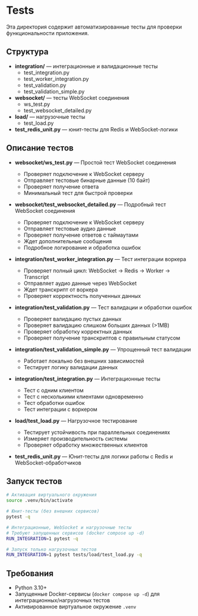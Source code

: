 # Tests

Эта директория содержит автоматизированные тесты для проверки функциональности приложения.

## Структура

- **integration/** — интеграционные и валидационные тесты
    - test_integration.py
    - test_worker_integration.py
    - test_validation.py
    - test_validation_simple.py
- **websocket/** — тесты WebSocket соединения
    - ws_test.py
    - test_websocket_detailed.py
- **load/** — нагрузочные тесты
    - test_load.py
- **test_redis_unit.py** — юнит-тесты для Redis и WebSocket-логики

## Описание тестов

- **websocket/ws_test.py** — Простой тест WebSocket соединения
  - Проверяет подключение к WebSocket серверу
  - Отправляет тестовые бинарные данные (10 байт)
  - Проверяет получение ответа
  - Минимальный тест для быстрой проверки

- **websocket/test_websocket_detailed.py** — Подробный тест WebSocket соединения
  - Проверяет подключение к WebSocket серверу
  - Отправляет тестовые аудио данные
  - Проверяет получение ответов с таймаутами
  - Ждет дополнительные сообщения
  - Подробное логирование и обработка ошибок

- **integration/test_worker_integration.py** — Тест интеграции воркера
  - Проверяет полный цикл: WebSocket -> Redis -> Worker -> Transcript
  - Отправляет аудио данные через WebSocket
  - Ждет транскрипт от воркера
  - Проверяет корректность полученных данных

- **integration/test_validation.py** — Тест валидации и обработки ошибок
  - Проверяет валидацию пустых данных
  - Проверяет валидацию слишком больших данных (>1MB)
  - Проверяет обработку корректных данных
  - Проверяет получение транскриптов с правильным статусом

- **integration/test_validation_simple.py** — Упрощенный тест валидации
  - Работает локально без внешних зависимостей
  - Тестирует логику валидации данных

- **integration/test_integration.py** — Интеграционные тесты
  - Тест с одним клиентом
  - Тест с несколькими клиентами одновременно
  - Тест обработки ошибок
  - Тест интеграции с воркером

- **load/test_load.py** — Нагрузочное тестирование
  - Тестирует устойчивость при параллельных соединениях
  - Измеряет производительность системы
  - Проверяет обработку множественных клиентов

- **test_redis_unit.py** — Юнит-тесты для логики работы с Redis и WebSocket-обработчиков

## Запуск тестов

```bash
# Активация виртуального окружения
source .venv/bin/activate

# Юнит-тесты (без внешних сервисов)
pytest -q

# Интеграционные, WebSocket и нагрузочные тесты
# Требуют запущенных сервисов (docker compose up -d)
RUN_INTEGRATION=1 pytest -q

# Запуск только нагрузочных тестов
RUN_INTEGRATION=1 pytest tests/load/test_load.py -q
```

## Требования

- Python 3.10+
- Запущенные Docker-сервисы (`docker compose up -d`) для интеграционных/нагрузочных тестов
- Активированное виртуальное окружение `.venv`